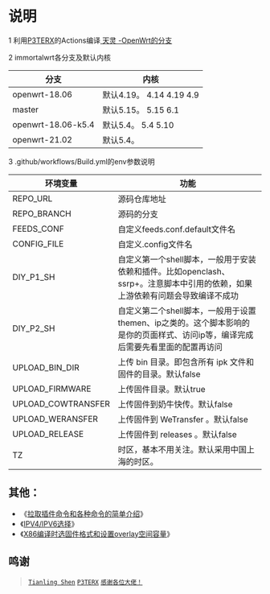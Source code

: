 
# 说明
1 利用[P3TERX](https://github.com/P3TERX/Actions-OpenWrt)的Actions编译[ 天灵 -OpenWrt的分支](https://github.com/immortalwrt/immortalwrt)

2 immortalwrt各分支及默认内核

|  分支   |  内核  |
|  ----  | ----  |
| openwrt-18.06  |  默认4.19。       4.14  4.19  4.9  |
| master  |   默认5.15。    5.15  6.1    |
| openwrt-18.06-k5.4  |  默认5.4。       5.4  5.10   |
| openwrt-21.02 |   默认5.4。           |

3 .github/workflows/Build.yml的env参数说明

|  环境变量   | 功能  |
|  ----  | ----  |
| REPO_URL  | 源码仓库地址 |
| REPO_BRANCH  | 源码的分支 |
| FEEDS_CONF | 自定义feeds.conf.default文件名 |
| CONFIG_FILE  | 自定义.config文件名 |
| DIY_P1_SH  | 自定义第一个shell脚本，一般用于安装依赖和插件。比如openclash、ssrp+。注意脚本中引用的依赖，如果上游依赖有问题会导致编译不成功 |
| DIY_P2_SH  | 自定义第二个shell脚本，一般用于设置themen、ip之类的。这个脚本影响的是你的页面样式、访问ip等，编译完成后需要先看里面的配置再访问 |
| UPLOAD_BIN_DIR | 上传 bin 目录。即包含所有 ipk 文件和固件的目录。默认false |
| UPLOAD_FIRMWARE | 上传固件目录。默认true |
| UPLOAD_COWTRANSFER | 上传固件到奶牛快传。默认false |
| UPLOAD_WERANSFER | 上传固件到 WeTransfer 。默认false |
|UPLOAD_RELEASE | 上传固件到 releases 。默认false |
| TZ  | 时区，基本不用关注。默认采用中国上海的时区。 |

## 其他：
- 《[拉取插件命令和各种命令的简单介绍](https://github.com/cddcx/immortalwrt-OpenWrt/blob/main/%E8%AF%B4%E6%98%8E/ming.md)》
- 《[IPV4/IPV6选择](https://github.com/cddcx/immortalwrt-OpenWrt/blob/main/%E8%AF%B4%E6%98%8E/ip.md)》
- 《[X86编译时选固件格式和设置overlay空间容量](https://github.com/cddcx/immortalwrt-OpenWrt/blob/main/%E8%AF%B4%E6%98%8E/overlay.md)》

## 鸣谢
> [`Tianling Shen`](https://github.com/immortalwrt/immortalwrt)
> [`P3TERX`](https://github.com/P3TERX/Actions-OpenWrt)
> [`感谢各位大佬！`](#/README.md)
